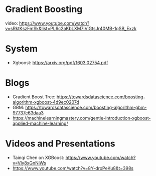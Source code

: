 # Gradient Boosting
video: https://www.youtube.com/watch?v=sRktKszFmSk&list=PL6c2aKbLXM7lViGtsJr40MB-1qSB_Exzk

# System
* Xgboost: https://arxiv.org/pdf/1603.02754.pdf

# Blogs
* Gradient Boost Tree: https://towardsdatascience.com/boosting-algorithm-xgboost-4d9ec0207d
* GBM: https://towardsdatascience.com/boosting-algorithm-gbm-97737c63daa3
* https://machinelearningmastery.com/gentle-introduction-xgboost-applied-machine-learning/

# Videos and Presentations
* Tainqi Chen on XGBoost: https://www.youtube.com/watch?v=Vly8xGnNiWs
* https://www.youtube.com/watch?v=8Y-droPeKu8&t=398s
